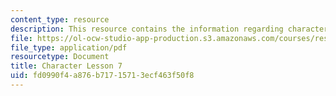 ```yaml
---
content_type: resource
description: This resource contains the information regarding character lesson 7.
file: https://ol-ocw-studio-app-production.s3.amazonaws.com/courses/res-21g-003-learning-chinese-a-foundation-course-in-mandarin-spring-2011/fd0990f4a876b71715713ecf463f50f8_MITRES_21G_003S11_char07.pdf
file_type: application/pdf
resourcetype: Document
title: Character Lesson 7
uid: fd0990f4-a876-b717-1571-3ecf463f50f8
---
```

